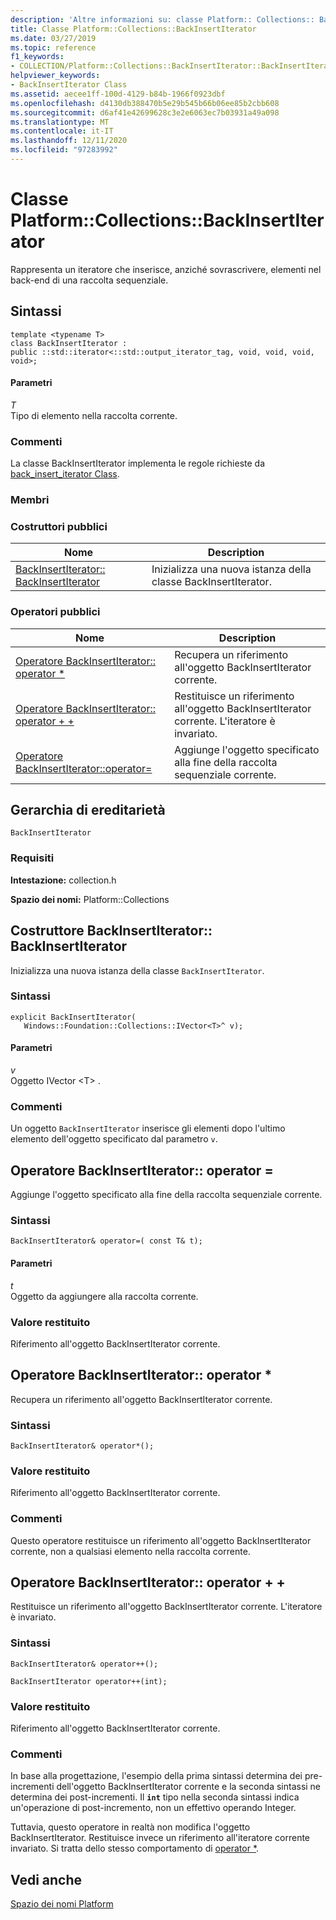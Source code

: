 ```yaml
---
description: 'Altre informazioni su: classe Platform:: Collections:: BackInsertIterator'
title: Classe Platform::Collections::BackInsertIterator
ms.date: 03/27/2019
ms.topic: reference
f1_keywords:
- COLLECTION/Platform::Collections::BackInsertIterator::BackInsertIterator
helpviewer_keywords:
- BackInsertIterator Class
ms.assetid: aecee1ff-100d-4129-b84b-1966f0923dbf
ms.openlocfilehash: d4130db388470b5e29b545b66b06ee85b2cbb608
ms.sourcegitcommit: d6af41e42699628c3e2e6063ec7b03931a49a098
ms.translationtype: MT
ms.contentlocale: it-IT
ms.lasthandoff: 12/11/2020
ms.locfileid: "97283992"
---
```

# <a name="platformcollectionsbackinsertiterator-class"></a>Classe Platform::Collections::BackInsertIterator

Rappresenta un iteratore che inserisce, anziché sovrascrivere, elementi nel back-end di una raccolta sequenziale.

## <a name="syntax"></a>Sintassi

```
template <typename T>
class BackInsertIterator :
public ::std::iterator<::std::output_iterator_tag, void, void, void, void>;
```

#### <a name="parameters"></a>Parametri

*T*<br/>
Tipo di elemento nella raccolta corrente.

### <a name="remarks"></a>Commenti

La classe BackInsertIterator implementa le regole richieste da [back_insert_iterator Class](../standard-library/back-insert-iterator-class.md).

### <a name="members"></a>Membri

### <a name="public-constructors"></a>Costruttori pubblici

|Nome|Description|
|----------|-----------------|
|[BackInsertIterator:: BackInsertIterator](#ctor)|Inizializza una nuova istanza della classe BackInsertIterator.|

### <a name="public-operators"></a>Operatori pubblici

|Nome|Description|
|----------|-----------------|
|[Operatore BackInsertIterator:: operator *](#operator-dereference)|Recupera un riferimento all'oggetto BackInsertIterator corrente.|
|[Operatore BackInsertIterator:: operator + +](#operator-increment)|Restituisce un riferimento all'oggetto BackInsertIterator corrente. L'iteratore è invariato.|
|[Operatore BackInsertIterator::operator=](#operator-assign)|Aggiunge l'oggetto specificato alla fine della raccolta sequenziale corrente.|

## <a name="inheritance-hierarchy"></a>Gerarchia di ereditarietà

`BackInsertIterator`

### <a name="requirements"></a>Requisiti

**Intestazione:** collection.h

**Spazio dei nomi:** Platform::Collections

## <a name="backinsertiteratorbackinsertiterator-constructor"></a><a name="ctor"></a> Costruttore BackInsertIterator:: BackInsertIterator

Inizializza una nuova istanza della classe `BackInsertIterator`.

### <a name="syntax"></a>Sintassi

```
explicit BackInsertIterator(
   Windows::Foundation::Collections::IVector<T>^ v);
```

#### <a name="parameters"></a>Parametri

*v*<br/>
Oggetto IVector \<T> .

### <a name="remarks"></a>Commenti

Un oggetto `BackInsertIterator` inserisce gli elementi dopo l'ultimo elemento dell'oggetto specificato dal parametro `v`.

## <a name="backinsertiteratoroperator-operator"></a><a name="operator-assign"></a> Operatore BackInsertIterator:: operator =

Aggiunge l'oggetto specificato alla fine della raccolta sequenziale corrente.

### <a name="syntax"></a>Sintassi

```
BackInsertIterator& operator=( const T& t);
```

#### <a name="parameters"></a>Parametri

*t*<br/>
Oggetto da aggiungere alla raccolta corrente.

### <a name="return-value"></a>Valore restituito

Riferimento all'oggetto BackInsertIterator corrente.

## <a name="backinsertiteratoroperator-operator"></a><a name="operator-dereference"></a> Operatore BackInsertIterator:: operator *

Recupera un riferimento all'oggetto BackInsertIterator corrente.

### <a name="syntax"></a>Sintassi

```
BackInsertIterator& operator*();
```

### <a name="return-value"></a>Valore restituito

Riferimento all'oggetto BackInsertIterator corrente.

### <a name="remarks"></a>Commenti

Questo operatore restituisce un riferimento all'oggetto BackInsertIterator corrente, non a qualsiasi elemento nella raccolta corrente.

## <a name="backinsertiteratoroperator-operator"></a><a name="operator-increment"></a> Operatore BackInsertIterator:: operator + +

Restituisce un riferimento all'oggetto BackInsertIterator corrente. L'iteratore è invariato.

### <a name="syntax"></a>Sintassi

```
BackInsertIterator& operator++();

BackInsertIterator operator++(int);
```

### <a name="return-value"></a>Valore restituito

Riferimento all'oggetto BackInsertIterator corrente.

### <a name="remarks"></a>Commenti

In base alla progettazione, l'esempio della prima sintassi determina dei pre-incrementi dell'oggetto BackInsertIterator corrente e la seconda sintassi ne determina dei post-incrementi. Il **`int`** tipo nella seconda sintassi indica un'operazione di post-incremento, non un effettivo operando Integer.

Tuttavia, questo operatore in realtà non modifica l'oggetto BackInsertIterator. Restituisce invece un riferimento all'iteratore corrente invariato. Si tratta dello stesso comportamento di [operator *](#operator-dereference).

## <a name="see-also"></a>Vedi anche

[Spazio dei nomi Platform](platform-namespace-c-cx.md)
